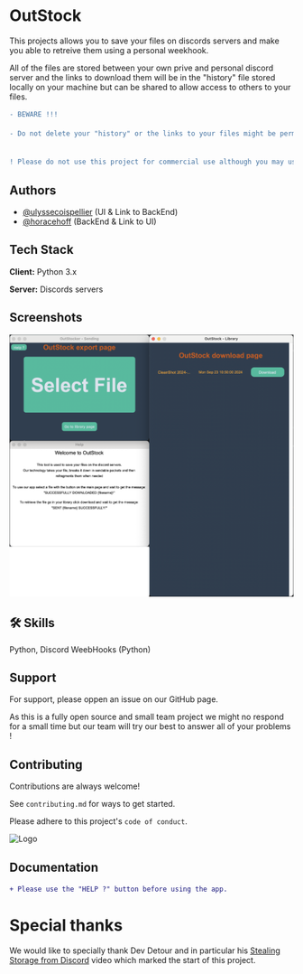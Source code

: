 
# OutStock

This projects allows you to save your files on discords servers and make you able to retreive them using a personal weekhook.

All of the files are stored between your own prive and personal discord server and the links to download them will be in the "history" file stored locally on your machine but can be shared to allow access to others to your files.

```diff
- BEWARE !!!

- Do not delete your "history" or the links to your files might be permanetly lost and wont be able to be retreived.


! Please do not use this project for commercial use although you may use our code in any project of yours as long as you link to the OutStockContributors.md file in the project. 😀

```

## Authors

- [@ulyssecoispellier](https://github.com/ulyssecoispellier) (UI & Link to BackEnd)
- [@horacehoff](https://github.com/horacehoff) (BackEnd & Link to UI)


## Tech Stack

**Client:** Python 3.x

**Server:** Discords servers


## Screenshots

![App Screenshot](https://github.com/horacehoff/outstock/blob/2ce8db1b02ac78935d1d86e58f688470472b8e29/readmeAssets/ScreenshotOfAllThePages.png)
## 🛠 Skills
Python, Discord WeebHooks (Python)


## Support

For support, please oppen an issue on our GitHub page.

As this is a fully open source and small team project we might no respond for a small time but our team will try our best to answer all of your problems !


## Contributing

Contributions are always welcome!

See `contributing.md` for ways to get started.

Please adhere to this project's `code of conduct`.




![Logo](https://raw.githubusercontent.com/horacehoff/outstock/refs/heads/main/guiAssets/outstock.ico?token=GHSAT0AAAAAACVTRRKZTJHPUL5JVVMYP5KOZXRHMIQ)

## Documentation

```diff
+ Please use the "HELP ?" button before using the app.
```


# Special thanks

We would like to specially thank Dev Detour and in particular his [Stealing Storage from Discord](https://www.youtube.com/watch?v=c_arQ-6ElYI) video which marked the start of this project.
